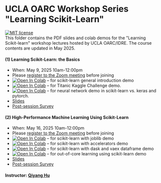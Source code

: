 # UCLA OARC Workshop Series "Learning Scikit-Learn"
[![MIT license](https://img.shields.io/badge/License-MIT-blue.svg)](https://huqy.github.io/learning-sklearn/LICENSE.md)  
This folder contains the PDF slides and colab demos for the "Learning Scikit-learn" workshop lectures hosted by UCLA OARC/IDRE. The course contents are updated in May 2025.

#### (1) Learning Scikit-Learn: the Basics
 - When: May 9, 2025 10am-12:00pm
 - Please [register to the Zoom meeting](https://ucla.zoom.us/meeting/register/e-l67u3nQluRb2c4S0C_zw) before joining
 - [![Open In Colab](https://colab.research.google.com/assets/colab-badge.svg)](http://bit.ly/lskl_01) &ndash; for scikit-learn general introduction demo
 - [![Open In Colab](https://colab.research.google.com/assets/colab-badge.svg)](http://bit.ly/lskl_02) &ndash; for Titanic Kaggle Challenge demo.
 - [![Open In Colab](https://colab.research.google.com/assets/colab-badge.svg)](https://bit.ly/3PuFTHw) &ndash; for neural network demo in scikit-learn vs. keras and pytorch.
 - [Slides](https://huqy.github.io/learning-sklearn/Learning_sklearn_1.pdf)
 - [Post-session Survey](https://app.smartsheet.com/b/form/f5710344461f4d93ace0db9ea579ff04)

#### (2) High-Performance Machine Learning Using Scikit-Learn
 - When: May 16, 2025 10am-12:00pm
 - Please [register to the Zoom meeting](https://ucla.zoom.us/meeting/register/tJcrdOupqTsrHdfGk-BQHD6foJjndq7s1T4T) before joining
 - [![Open In Colab](https://colab.research.google.com/assets/colab-badge.svg)](http://bit.ly/hpskl_01) &ndash; for scikit-learn with joblib demo
 - [![Open In Colab](https://colab.research.google.com/assets/colab-badge.svg)](http://bit.ly/hpskl_02) &ndash; for scikit-learn with accelerators demo
 - [![Open In Colab](https://colab.research.google.com/assets/colab-badge.svg)](http://bit.ly/hpskl_03) &ndash; for scikit-learn with dask and vaex dataframe demo
 - [![Open In Colab](https://colab.research.google.com/assets/colab-badge.svg)](http://bit.ly/hpskl_04) &ndash; for out-of-core learning using scikit-learn demo
 - [Slides](https://huqy.github.io/learning-sklearn/Learning_sklearn_1.pdf)
 - [Post-session Survey](https://app.smartsheet.com/b/form/f5710344461f4d93ace0db9ea579ff04)

#### Instructor: [Qiyang Hu](https://oarc.ucla.edu/people/profiles/qiyang-hu) 
